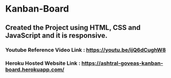 # Kanban-Board
## Created the Project using HTML, CSS and JavaScript and it is responsive.
### Youtube Reference Video Link : https://youtu.be/ijQ6dCughW8
### Heroku Hosted Website Link : https://ashtral-goveas-kanban-board.herokuapp.com/
